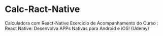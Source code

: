 # Calc-Ract-Native
Calculadora com React-Native
Exercicio de Acompanhamento do Curso : 
React Native: Desenvolva APPs Nativas para Android e iOS! (Udemy)
